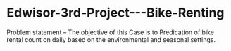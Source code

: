 # Edwisor-3rd-Project---Bike-Renting
Problem statement –  The objective of this Case is to Predication of bike rental count on daily based on the environmental and seasonal settings.
